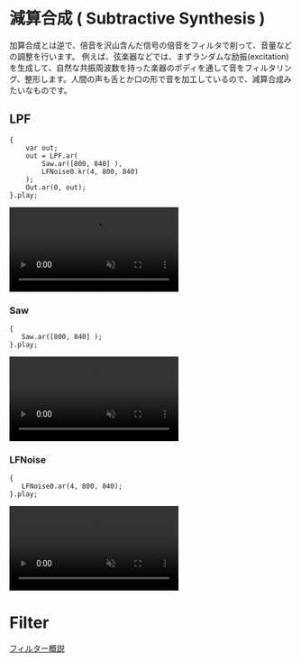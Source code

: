 # 減算合成 ( Subtractive Synthesis )

加算合成とは逆で、倍音を沢山含んだ信号の倍音をフィルタで削って、音量などの調整を行います。
例えば、弦楽器などでは、まずランダムな励振(excitation)を生成して、自然な共振周波数を持った楽器のボディを通して音をフィルタリング、整形します。人間の声も舌とか口の形で音を加工しているので、減算合成みたいなものです。

## LPF

```superCollider
{
    var out;
    out = LPF.ar(
        Saw.ar([800, 840] ),
        LFNoise0.kr(4, 800, 840)
    );
    Out.ar(0, out);
}.play;

```
<div><video controls src="https://amami-harhid.github.io/superColliderMovies/subtractive/LPF_01.mp4" muted="false"></video></div>

### Saw
```superCollider
{
   Saw.ar([800, 840] );
}.play;
```
<div><video controls src="https://amami-harhid.github.io/superColliderMovies/subtractive/LPF_02.mp4" muted="false"></video></div>

### LFNoise
```superCollider
{
   LFNoise0.ar(4, 800, 840);
}.play;
```
<div><video controls src="https://amami-harhid.github.io/superColliderMovies/subtractive/LPF_03.mp4" muted="false"></video></div>


# Filter

[フィルター概説](./filter/)